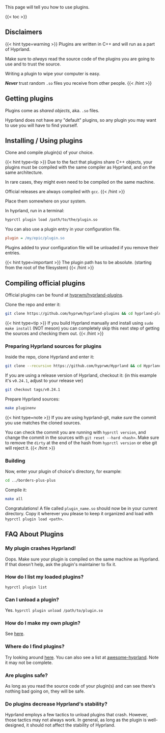 This page will tell you how to use plugins.

{{< toc >}}

## Disclaimers

{{< hint type=warning >}}
Plugins are written in C++ and will run as a part of Hyprland.

Make sure to _always_ read the source code of the plugins you are going to use
and to trust the source.

Writing a plugin to wipe your computer is easy.

***Never*** trust random `.so` files you receive from other people.
{{< /hint >}}

## Getting plugins

Plugins come as _shared objects_, aka. `.so` files.

Hyprland does not have any "default" plugins, so any plugin you may want
to use you will have to find yourself.

## Installing / Using plugins

Clone and compile plugin(s) of your choice.

{{< hint type=tip >}}
Due to the fact that plugins share C++ objects, your plugins must be
compiled with the same compiler as Hyprland, and on the same architecture.

In rare cases, they might even need to be compiled on the same machine.

Official releases are always compiled with `gcc`.
{{< /hint >}}

Place them somewhere on your system.

In hyprland, run in a terminal:
```sh
hyprctl plugin load /path/to/the/plugin.so
```
You can also use a plugin entry in your configuration file.
```ini
plugin = /my/epic/plugin.so
```
Plugins added to your configuration file will be unloaded if you remove their entries.

{{< hint type=important >}}
The plugin path has to be absolute. (starting from the root of the filesystem)
{{< /hint >}}

## Compiling official plugins

Official plugins can be found at [hyprwm/hyprland-plugins](https://github.com/hyprwm/hyprland-plugins).

Clone the repo and enter it:
```sh
git clone https://github.com/hyprwm/hyprland-plugins && cd hyprland-plugins
```
{{< hint type=tip >}}
If you build Hyprland manually and install using `sudo make install` (NOT meson) you can completely skip
this next step of getting the sources and checking them out.
{{< /hint >}}

### Preparing Hyprland sources for plugins

Inside the repo, clone Hyprland and enter it:
```sh
git clone --recursive https://github.com/hyprwm/Hyprland && cd Hyprland
```

If you are using a release version of Hyprland, checkout it: (in this example it's `v0.24.1`, adjust to your release ver)
```sh
git checkout tags/v0.24.1
```

Prepare Hyprland sources:
```sh
make pluginenv
```

{{< hint type=note >}}
If you are using hyprland-git, make _sure_ the commit you use matches the cloned sources.

You can check the commit you are running with `hyprctl version`, and change the commit in the sources
with `git reset --hard <hash>`. Make sure to remove the `dirty` at the end of the hash from `hyprctl version`
or else git will reject it.
{{< /hint >}}

### Building

Now, enter your plugin of choice's directory, for example:
```sh
cd ../borders-plus-plus
```

Compile it:
```sh
make all
```

Congratulations! A file called `plugin_name.so` should now be in your current directory.
Copy it wherever you please to keep it organized and load with `hyprctl plugin load <path>`.

## FAQ About Plugins

### My plugin crashes Hyprland!
Oops. Make sure your plugin is compiled on the same machine as Hyprland. If that doesn't help,
ask the plugin's maintainer to fix it.

### How do I list my loaded plugins?
`hyprctl plugin list`

### Can I unload a plugin?
Yes. `hyprctl plugin unload /path/to/plugin.so`

### How do I make my own plugin?
See [here](../Development/Getting-Started).

### Where do I find plugins?
Try looking around [here](https://duckduckgo.com).
You can also see a list at [awesome-hyprland](https://github.com/hyprland-community/awesome-hyprland#plugins). Note it may not be complete.

### Are plugins safe?
As long as you read the source code of your plugin(s) and can see there's nothing bad going on,
they will be safe.

### Do plugins decrease Hyprland's stability?
Hyprland employs a few tactics to unload plugins that crash. However, those tactics may not
always work. In general, as long as the plugin is well-designed, it should not affect the
stability of Hyprland.
